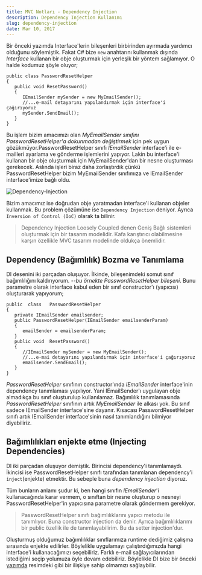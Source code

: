 ```yaml
---
title: MVC Notları - Dependency Injection
description: Dependency Injection Kullanımı
slug: dependency-injection
date: Mar 10, 2017
---
```


Bir önceki yazımda Interface'lerin bileşenleri birbirinden ayırmada yardımcı olduğunu söylemiştik. Fakat C# bize `new` anahtarını kullanmak dışında _Interface_ kullanan bir obje oluşturmak için yerleşik bir yöntem sağlamıyor. O halde kodumuz şöyle oluyor;

```
public class PasswordResetHelper
{
   public void ResetPassword()
   {
      IEmailSender mySender = new MyEmailSender();
      //...e-mail detayarını yapılandırmak için interface'i çağırıyoruz
      mySender.SendEmail();
   }
}
```

Bu işlem bizim amacımızı olan _MyEmailSender sınıfını PasswordResetHelper'a dokunmadan değiştirmek_ için pek uygun gözükmüyor.PasswordResetHelper sınıfı _IEmailSender_ interface'i ile e-mailleri ayarlama ve gönderme işlemlerini yapıyor. Lakin bu interface'i kullanan bir obje oluşturmak için MyEmailSender'dan bir nesne oluşturması gerekecek. Aslında işleri biraz daha zorlaştırdık çünkü PasswordResetHelper bizim MyEmailSender sınıfımıza ve IEmailSender interface'imize bağlı oldu.

![Dependency-Injection](/blog/interface1.jpg)

Bizim amacımız ise doğrudan obje yaratmadan interface'i kullanan objeler kullanmak. Bu problem çözümüne ise `Dependency Injection` deniyor. Ayrıca `Inversion of Control (IoC)` olarak ta bilinir.

> Dependency Injection Loosely Coupled denen Geniş Bağlı sistemleri oluşturmak için bir tasarım modelidir. Kafa karıştırıcı olabilmesine karşın özellikle MVC tasarım modelinde oldukça önemlidir.

## Dependency (Bağımlılık) Bozma ve Tanımlama

DI desenini iki parçadan oluşuyor. İlkinde, bileşenimdeki somut sınıf bağımlılığını kaldırıyorum. _--bu örnekte PasswordResetHelper bileşeni_. Bunu parametre olarak interface kabul eden bir sınıf constructor'ı (yapıcısı) oluşturarak yapıyorum;

```
public	class	PasswordResetHelper
{
   private IEmailSender emailsender;
   public PasswordResetHelper(IEmailSender emailsenderParam)
   {
      emailSender = emailsenderParam;
   }
   public void	ResetPassword()
   {
      //IEmailSender mySender =	new MyEmailSender();
      //...e-mai detayarını yapılandırmak için interface'i çağırıyoruz
      emailsender.SendEmail();
   }
}
```

_PasswordResetHelper_ sınıfının constructor'ında _IEmailSender_ interface'inin dependency tanımlaması yapılıyor. Yani IEmailSender'ı uygulayan obje almadıkça bu sınıf oluşturulup kullanılamaz. Bağımlılık tanımlamasında _PasswordResetHelper_ sınıfının artık _MyEmailSender_ ile alkası yok. Bu sınıf sadece IEmailSender interface'sine dayanır. Kısacası PasswordResetHelper sınıfı artık IEmailSender interface'sinin nasıl tanımlandığını bilmiyor diyebiliriz.

## Bağımlılıkları enjekte etme (Injecting Dependencies)

DI iki parçadan oluşuyor demiştik. Birincisi dependency'i tanımlamaydı. İkincisi ise PasswordResetHelper sınıfı tarafından tanımlanan dependency'i `inject`(enjekte) etmektir. Bu sebeple buna _dependency injection_ diyoruz.

Tüm bunların anlamı şudur ki, ben hangi sınıfın _IEmailSender_'i kullanacağında karar vermem, o sınıftan bir nesne oluşturup o nesneyi PasswordResetHelper'in yapıcısına parametre olarak göndermem gerekiyor.

> PasswordResetHelper sınıfı bağımlılıklarını yapıcı metodu ile tanımlıyor. Buna constructor injection da denir. Ayrıca bağımlılıklarımı bir public özellik ile de tanımlayabilirim. Bu da setter injection'dur.

Oluşturmuş olduğumuz bağımlılıklar sınıflarımıza runtime dediğimiz çalışma sırasında enjekte edilirler. Böylelikle uygulamayı çalıştırdığımızda hangi interface'i kullanacağımızı seçebiliriz. Farklı e-mail sağlayıcılarından istediğimi seçip yolumuza öyle devam edebiliriz. Böylelikle DI bize bir önceki [yazımda](http://www.ozturkenes.com/.net/2017/03/04/loosely-coupled-kavrami/) resimdeki gibi bir ilişkiye sahip olmamızı sağlaybilir.
